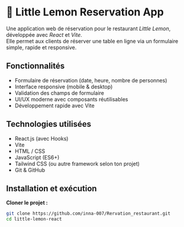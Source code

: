 # 🍋 Little Lemon Reservation App #

Une application web de réservation pour le restaurant *Little Lemon*, développée avec *React* et *Vite*.  
Elle permet aux clients de réserver une table en ligne via un formulaire simple, rapide et responsive.

## Fonctionnalités

- Formulaire de réservation (date, heure, nombre de personnes)
- Interface responsive (mobile & desktop)
- Validation des champs de formulaire
- UI/UX moderne avec composants réutilisables
- Développement rapide avec Vite


## Technologies utilisées

- React.js (avec Hooks)
- Vite
- HTML / CSS
- JavaScript (ES6+)
- Tailwind CSS (ou autre framework selon ton projet)
- Git & GitHub


## Installation et exécution

 **Cloner le projet :**
   ```bash
   git clone https://github.com/inna-007/Rervation_restaurant.git
   cd little-lemon-react
